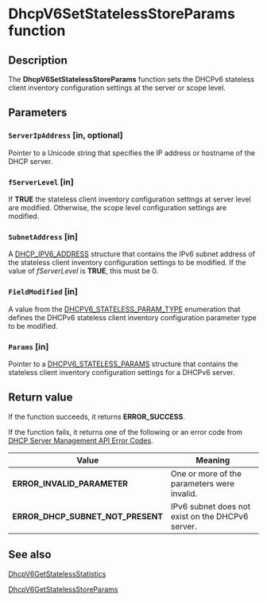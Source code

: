 # DhcpV6SetStatelessStoreParams function

## Description

The **DhcpV6SetStatelessStoreParams** function sets the DHCPv6 stateless client inventory configuration settings at the server or scope level.

## Parameters

### `ServerIpAddress` [in, optional]

Pointer to a Unicode string that specifies the IP address or hostname of the DHCP server.

### `fServerLevel` [in]

If **TRUE** the stateless client inventory configuration settings at server level are modified. Otherwise, the scope level configuration settings are modified.

### `SubnetAddress` [in]

A [DHCP_IPV6_ADDRESS](https://learn.microsoft.com/windows/desktop/api/dhcpsapi/ns-dhcpsapi-dhcp_ipv6_address) structure that contains the IPv6 subnet address of the stateless client inventory configuration settings to be modified.
If the value of *fServerLevel* is **TRUE**, this must be 0.

### `FieldModified` [in]

A value from the [DHCPV6_STATELESS_PARAM_TYPE](https://learn.microsoft.com/previous-versions/windows/desktop/api/dhcpsapi/ne-dhcpsapi-dhcpv6_stateless_param_type) enumeration that defines the DHCPv6 stateless client inventory configuration parameter type to be modified.

### `Params` [in]

Pointer to a [DHCPV6_STATELESS_PARAMS](https://learn.microsoft.com/previous-versions/windows/desktop/api/dhcpsapi/ns-dhcpsapi-dhcpv6_stateless_params) structure that contains the stateless client inventory configuration settings for a DHCPv6 server.

## Return value

If the function succeeds, it returns **ERROR_SUCCESS**.

If the function fails, it returns one of the following or an error code from [DHCP Server Management API Error Codes](https://learn.microsoft.com/previous-versions/windows/desktop/dhcp/dhcp-server-management-api-error-codes).

| Value | Meaning |
| --- | --- |
| **ERROR_INVALID_PARAMETER** | One or more of the parameters were invalid. |
| **ERROR_DHCP_SUBNET_NOT_PRESENT** | IPv6 subnet does not exist on the DHCPv6 server. |

## See also

[DhcpV6GetStatelessStatistics](https://learn.microsoft.com/previous-versions/windows/desktop/api/dhcpsapi/nf-dhcpsapi-dhcpv6getstatelessstatistics)

[DhcpV6GetStatelessStoreParams](https://learn.microsoft.com/previous-versions/windows/desktop/api/dhcpsapi/nf-dhcpsapi-dhcpv6getstatelessstoreparams)